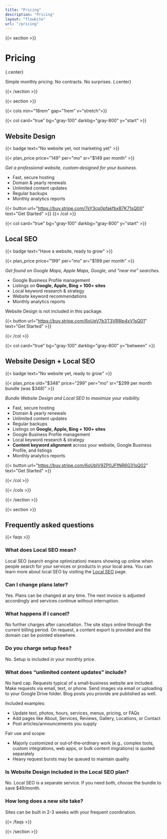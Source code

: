 ```yaml
---
title: "Pricing"
description: "Pricing"
layout: "flowbite"
url: "/pricing"
---
```


{{< section >}}

# Pricing
{.center}

Simple monthly pricing. No contracts. No surprises.
{.center}

{{< /section >}}


{{< section >}}

{{< cols min="18rem" gap="1rem" v="stretch">}}

{{< col card="true" bg="gray-100" darkbg="gray-800" y="start" >}}

## Website Design <br>

{{< badge text="No website yet, not marketing yet" >}}

{{< plan_price price="149" per="mo" sr="$149 per month" >}}

*Get a professional website, custom‑designed for your business.*

- Fast, secure hosting
- Domain & yearly renewals
- Unlimited content updates
- Regular backups
- Monthly analytics reports

{{< button url="https://buy.stripe.com/7sY3cp0pfakfbxB7K71sQ00" text="Get Started" >}}
{{< /col >}}

{{< col card="true" bg="gray-100" darkbg="gray-800" y="start" >}}

## Local SEO

{{< badge text="Have a website, ready to grow" >}}

{{< plan_price price="199" per="mo" sr="$199 per month" >}}

*Get found on Google Maps, Apple Maps, Google, and "near me" searches.*

- Google Business Profile management
- Listings on **Google, Apple, Bing + 100+ sites**
- Local keyword research & strategy
- Website keyword recommendations
- Monthly analytics reports

Website Design is not included in this package.

{{< button url="https://buy.stripe.com/6oUeV7b3T3VR8lp4xV1sQ01" text="Get Started" >}}

{{< /col >}}

{{< col card="true" bg="gray-100" darkbg="gray-800" y="between" >}}

## Website Design + Local SEO

{{< badge text="No website yet, ready to grow" >}}

{{< plan_price old="$348" price="299" per="mo" sr="$299 per month bundle (was $348)" >}}

*Bundle Website Design and Local SEO to maximize your visibility.*

- Fast, secure hosting
- Domain & yearly renewals
- Unlimited content updates
- Regular backups
- Listings on **Google, Apple, Bing + 100+ sites**
- Google Business Profile management
- Local keyword research & strategy
- **Content keyword alignment** across your website, Google Business Profile, and listings
- Monthly analytics reports

{{< button url="https://buy.stripe.com/6oUbIV9ZP0JFfNR6G31sQ02" text="Get Started" >}}

{{< /col >}}

{{< /cols >}}

{{< /section >}}

{{< section >}}

## Frequently asked questions

{{< faqs >}}

### What does Local SEO mean?
Local SEO (search engine optimization) means showing up online when people search for your services or products in your local area. You can learn more about local SEO by visiting the [Local SEO](/services/local-seo) page.

### Can I change plans later?
Yes. Plans can be changed at any time. The next invoice is adjusted accordingly and services continue without interruption.

### What happens if I cancel?
No further charges after cancellation. The site stays online through the current billing period. On request, a content export is provided and the domain can be pointed elsewhere.

### Do you charge setup fees?
No. Setup is included in your monthly price.

### What does “unlimited content updates” include?
No hard cap. Requests typical of a small‑business website are included. Make requests via email, text, or phone. Send images via email or uploading to your Google Drive folder. Blog posts you provide are published as well.

Included examples:
- Update text, photos, hours, services, menus, pricing, or FAQs
- Add pages like About, Services, Reviews, Gallery, Locations, or Contact
- Post articles/announcements you supply

Fair use and scope:
- Majorly customized or out‑of‑the‑ordinary work (e.g., complex tools, custom integrations, web apps, or bulk content migrations) is quoted separately
- Heavy request bursts may be queued to maintain quality

### Is Website Design included in the Local SEO plan?
No. Local SEO is a separate service. If you need both, choose the bundle to save $49/month.

### How long does a new site take?
Sites can be built in 2-3 weeks with your frequent coordination.

{{< /faqs >}}

{{< /section >}}
